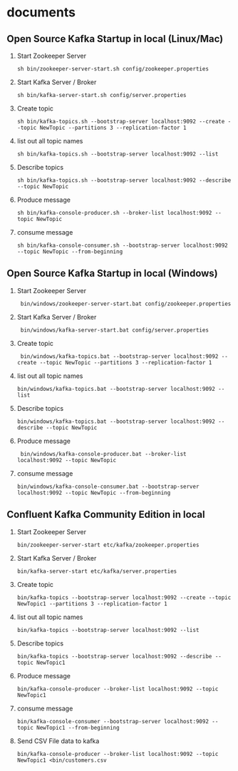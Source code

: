 # documents

## Open Source Kafka Startup in local (Linux/Mac) ##

1. Start Zookeeper Server

    ```sh bin/zookeeper-server-start.sh config/zookeeper.properties```

2. Start Kafka Server / Broker

    ```sh bin/kafka-server-start.sh config/server.properties```

3. Create topic

    ```sh bin/kafka-topics.sh --bootstrap-server localhost:9092 --create --topic NewTopic --partitions 3 --replication-factor 1```

4. list out all topic names

    ``` sh bin/kafka-topics.sh --bootstrap-server localhost:9092 --list ```

5. Describe topics
  
    ``` sh bin/kafka-topics.sh --bootstrap-server localhost:9092 --describe --topic NewTopic ```

6. Produce message

    ```sh bin/kafka-console-producer.sh --broker-list localhost:9092 --topic NewTopic```


7. consume message

    ``` sh bin/kafka-console-consumer.sh --bootstrap-server localhost:9092 --topic NewTopic --from-beginning ```


## Open Source Kafka Startup in local (Windows) ##

1. Start Zookeeper Server

    ``` bin/windows/zookeeper-server-start.bat config/zookeeper.properties```

2. Start Kafka Server / Broker

    ``` bin/windows/kafka-server-start.bat config/server.properties```

3. Create topic

    ``` bin/windows/kafka-topics.bat --bootstrap-server localhost:9092 --create --topic NewTopic --partitions 3 --replication-factor 1```

4. list out all topic names

    ``` bin/windows/kafka-topics.bat --bootstrap-server localhost:9092 --list ```

5. Describe topics
  
    ``` bin/windows/kafka-topics.bat --bootstrap-server localhost:9092 --describe --topic NewTopic ```

6. Produce message

    ``` bin/windows/kafka-console-producer.bat --broker-list localhost:9092 --topic NewTopic```


7. consume message

    ``` bin/windows/kafka-console-consumer.bat --bootstrap-server localhost:9092 --topic NewTopic --from-beginning ```


## Confluent Kafka Community Edition in local ##

1. Start Zookeeper Server

    ```bin/zookeeper-server-start etc/kafka/zookeeper.properties```

2. Start Kafka Server / Broker

    ```bin/kafka-server-start etc/kafka/server.properties```

3. Create topic

    ```bin/kafka-topics --bootstrap-server localhost:9092 --create --topic NewTopic1 --partitions 3 --replication-factor 1```

4. list out all topic names

    ``` bin/kafka-topics --bootstrap-server localhost:9092 --list ```

5. Describe topics
  
    ``` bin/kafka-topics --bootstrap-server localhost:9092 --describe --topic NewTopic1 ```

6. Produce message

    ```bin/kafka-console-producer --broker-list localhost:9092 --topic NewTopic1```


7. consume message

    ```bin/kafka-console-consumer --bootstrap-server localhost:9092 --topic NewTopic1 --from-beginning ```
    
8. Send CSV File data to kafka    

   ```bin/kafka-console-producer --broker-list localhost:9092 --topic NewTopic1 <bin/customers.csv```
   
   
